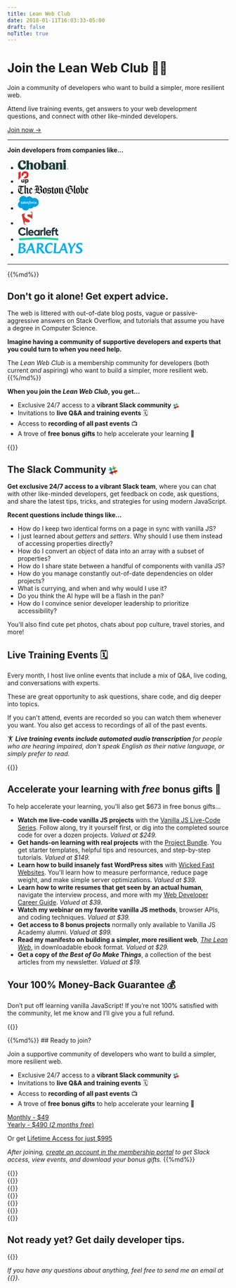 ```yaml
---
title: Lean Web Club
date: 2018-01-11T16:03:33-05:00
draft: false
noTitle: true
---
```


<h1 class="no-padding-top no-margin-bottom h5 text-sans">Join the Lean Web Club 🏴‍☠️</h1>
<p class="text-xlarge margin-bottom-small text-serif">Join a community of developers who want to build a simpler, more resilient web.</p>

<p><span class="text-large">Attend live training events, get answers to your web development questions, and connect with other like-minded developers.</span></p>

<p><a class="btn" href="#ready-to-buy">Join now &rarr;</a></p>

<hr>

<p class="line-overlay text-center"><strong>Join developers from companies&nbsp;like...</strong></p>
<ul class="list-inline list-inline-spaced text-center no-margin-bottom">
	<li class="margin-bottom">
		<svg xmlns="http://www.w3.org/2000/svg" class="company-logo" id="logo-chobani" style="height:1.6em;" viewBox="0 0 301.46 58.75" aria-label="Chobani"><path d="M27.44 8.55c3.47 0 5.25 1.45 5.25 3.63 0 1.61-1.29 3-1.29 5.73 0 4.12 2.9 7.26 7.59 7.26 4.92 0 8.15-3.39 8.15-8.72 0-7.5-5.89-13.56-19.29-13.56C11.62 2.91 0 14.61 0 31.39c0 16.46 9.68 27.36 26.15 27.36 13.48 0 21.71-8.72 21.71-19.29 0-3.55-1.13-4.6-2.58-4.6s-2 1.37-2.42 2.18c-2.19 4.36-5.86 8.88-13.73 8.88-9.36 0-15-7.91-15-19C14.12 16 20.25 8.55 27.44 8.55zM67.7 56.24c0-.73-.56-1.29-1-2.1-.73-1.37-1-2.42-1-5.73V30.83c0-4.36 2.91-7.91 6-7.91 2.74 0 4.28 2.1 4.28 5.65v19.85c0 3.31-.24 4.36-1 5.73-.48.81-1 1.37-1 2.1 0 .89.48 1.29 1.37 1.29h15.03c1 0 1.45-.4 1.45-1.29 0-.73-.56-1.29-1-2.1-.81-1.37-1-2.42-1-5.73V28.65c0-7.42-4.44-12.75-12.43-12.75a13.78 13.78 0 0 0-11.7 7V6.05c0-1.78-.24-2.1-2.18-2.1H52.61c-1.78 0-2.42.65-2.42 1.78A6.14 6.14 0 0 0 51 8.15a15.81 15.81 0 0 1 .89 6.13v34.14c0 3.31-.24 4.36-1 5.73-.48.81-1 1.37-1 2.1 0 .89.48 1.29 1.45 1.29h15c.89 0 1.37-.4 1.37-1.29zm68.91-19.12c0-14.28-9-21.38-21-21.38-12.18 0-21.3 8.15-21.3 21.38 0 13.72 9 21.38 21.14 21.38s21.14-8.07 21.14-21.38zm-14.2 1.94c0 9.12-2.26 14.85-6.37 14.85-4.36 0-7.42-6-7.42-18.88 0-9 2.34-14.69 6.37-14.69 4.36 0 7.42 5.81 7.42 18.72zm60.28-3.15c0-12.27-6-20.17-15.74-20.17-6.21 0-10.17 3.23-11.94 6.54V6.05c0-1.78-.24-2.1-2.18-2.1h-11c-1.78 0-2.42.65-2.42 1.78a6.14 6.14 0 0 0 .81 2.42 15.81 15.81 0 0 1 .89 6.13v29.78c0 7.1-.32 9.28-.32 11.38a2.49 2.49 0 0 0 2.82 2.74 11.39 11.39 0 0 0 3.87-1 6.78 6.78 0 0 1 2.34-.4 11.93 11.93 0 0 1 2.91.48 30.31 30.31 0 0 0 8 1.21c13.88 0 21.95-8.63 21.95-22.59zm-23-12.51c5.33 0 8.39 6.13 8.39 16.3 0 9.52-3.31 14.2-7.34 14.2-3.23 0-5.73-3.23-5.73-7.42V29.05c0-3.63 1.69-5.65 4.68-5.65zM216 58.34c5.33 0 8.15-1.21 8.15-2.91 0-.73-.32-1-.89-1.53-.81-.73-1.45-1.29-1.45-4.28l.08-19.45c0-8.72-5.25-14.53-18.4-14.53-11.3 0-17 4.6-17 10.65a6 6 0 0 0 6.21 6.37c3.79 0 6-2.66 6-5.33 0-2.1-.73-3.07-.73-4.44s1.53-2.74 4.36-2.74c4.28 0 6.29 2.91 6.29 8.07v3.63c-16.3 1.45-23.56 6.37-23.56 15 0 6.7 5 11.7 12.43 11.7a12.32 12.32 0 0 0 11.14-6.13c.16 3.79 1.53 5.89 7.42 5.89zm-13.48-6.46c-3.15 0-4.92-2.66-4.92-5.73 0-4.76 3.55-8.31 11-9.76l-.08 8.88c0 3.47-2.58 6.62-6 6.62zm41.4 4.36c0-.73-.56-1.29-1-2.1-.73-1.37-1-2.42-1-5.73V30.83c0-4.36 2.58-8 5.73-8 2.74 0 4.36 1.94 4.36 5.73v19.86c0 3.31-.24 4.36-1 5.73-.48.81-1 1.37-1 2.1 0 .89.48 1.29 1.37 1.29h15.09c1 0 1.45-.4 1.45-1.29 0-.73-.56-1.29-1-2.1-.81-1.37-1-2.42-1-5.73V29.05c0-7.67-4.36-13.15-12.35-13.15a13.76 13.76 0 0 0-12 7.26v-4.28c0-1.78-.24-2.18-2.18-2.18h-10.94c-1.69 0-2.26.65-2.26 1.61a6 6 0 0 0 1 2.5c.81 1.45.89 2.91.89 6.13v21.48c0 3.31-.24 4.36-1 5.73-.48.81-1 1.37-1 2.1 0 .89.48 1.29 1.45 1.29h15c.89 0 1.37-.4 1.37-1.29zm26.65-49.06c0 4 3 7.18 8.07 7.18s8.07-3.23 8.07-7.18S283.72 0 278.64 0s-8.07 3.15-8.07 7.18zm1 50.35h14.93c1 0 1.45-.4 1.45-1.29 0-.73-.56-1.29-1-2.1-.73-1.37-1-2.42-1-5.73V18.88c0-1.78-.24-2.18-2.18-2.18h-11.3c-1.69 0-2.26.65-2.26 1.61a6 6 0 0 0 1 2.5c.73 1.45.89 2.91.89 6.13v21.48c0 3.31-.24 4.36-1 5.73-.48.81-1 1.37-1 2.1 0 .89.48 1.29 1.45 1.29zM296.19 51.26h.91c.61 0 .91.24.91.73s-.32.73-.91.73h-.91zm2.6.73c0-.9-.6-1.4-1.69-1.4h-1.7v4.87h.79v-2.05h.81l1.11 2.05h.89l-1.22-2.11a1.39 1.39 0 0 0 1-1.36M297 57a3.9 3.9 0 1 1 3.85-3.9A3.75 3.75 0 0 1 297 57m0-8.36a4.46 4.46 0 1 0 4.47 4.46 4.32 4.32 0 0 0-4.47-4.49" fill="#1c3c34"/></svg>
	</li>
	<li class="margin-bottom">
		<svg xmlns="http://www.w3.org/2000/svg" class="company-logo" id="logo-10up" style="height: 2em;" viewBox="0 0 236 270" aria-label="10up"><g fill-rule="nonzero" fill="none"><path fill="#DF2B26" d="M60.933 4.502L0 34.499l12.081 14.422V186.13l48.852-48.868z"/><path d="M117.498 215.8c0 7.527-5.092 10.752-10.75 10.752-7.508 0-9.263-4.576-9.263-9.544v-43.127h-.319l-24.134 24.133v24.633c0 13.574 7.256 25.528 24.053 25.528 7.39 0 14.918-3.086 20.413-8.192v6.582h24.453v-72.684h-24.453V215.8zm84.252-43.395c-8.327 0-15.17 2.95-20.689 8.327v-6.852h-24.578v96.061h24.578v-29.959c5.52 5.106 12.362 8.192 20.689 8.192 20.288 0 32.928-16.252 32.928-37.885 0-21.359-12.64-37.884-32.928-37.884zm-6.58 54.812c-9.398 0-14.109-7.795-14.109-17.061 0-9.267 4.574-16.929 14.109-16.929 9.278 0 13.569 7.785 13.569 16.929 0 9.002-4.291 17.061-13.569 17.061z" fill="#303030"/><path d="M157.093 0c-43.492.005-78.737 35.251-78.737 78.736 0 12.008 2.771 23.353 7.57 33.528l.825.853 48.644-48.642-15.297-15.297h66.562v66.557l-15.296-15.297-48.922 48.923c10.468 5.142 22.203 8.117 34.656 8.117 43.484 0 78.74-35.25 78.74-78.742C235.838 35.251 200.582 0 157.093 0z" fill="#DF2B26"/></g></svg>
	</li>
	<li class="margin-bottom">
		<svg xmlns="http://www.w3.org/2000/svg" class="company-logo" id="logo-boston-globe" style="height:1.6em;" viewBox="0 0 317 44" aria-label="The Boston Globe"><path d="M292.294 26.857c0 3.096-.142 9.155-.142 9.367l-.21.21-5.85-3.66V18.403c.917-1.408 2.185-2.114 3.312-2.114 1.338 0 2.325.986 2.816 2.325 0 .564.074 4.298.074 8.244zm19.3-5.847l-5.425 4.437V15.374l5.425 5.636zm-14.37 12.75c-.353-3.17-.28-11.765-.28-15.78 0-2.606-2.256-4.51-5.076-5.707l-5.775 4.86V6.567c0-1.76 1.056-3.664 2.323-3.664V2.55c-2.745 0-5.773 2.186-6.27 3.595-.63-1.058-2.11-1.693-3.518-1.693l-.073.563c1.41 0 2.748 2.398 2.748 6.626 0 8.522-.07 16.696-.07 20.214 0 1.13-.142 1.905-.777 2.82l8.667 5.28c3.31-3.093 4.577-4.01 8.1-6.193zm19.092-1.338l-.426-.426c-2.182 2.185-3.452 3.1-4.718 3.1-1.27 0-2.467-.775-5.003-2.746v-5.777l9.933-7.96c-2.326-1.973-7.115-6.764-7.115-6.764-2.678 2.397-4.227 3.735-7.96 6.34.14.775.282 1.83.282 2.677V32.07c0 .774-.07 1.337-.355 2.252l7.82 5.492 7.54-7.392zm-92.638-4.438c0 1.9-.565 3.097-1.832 4.085-2.887-2.82-4.296-6.764-4.296-10.71 0-5.915 2.04-8.173 4.86-10.214a13.91 13.91 0 0 1 1.268-.915v17.754zm7.608 8.098c-3.733-.28-6.62-1.548-8.875-3.45 3.45-2.395 5.635-3.59 5.635-7.26V7.13l1.058-.843c.776.28 1.41.56 2.183.843v28.952zm10.99-8.312c0 2.046-.21 3.453-.774 5.147-2.044 2.038-5.076 3.237-8.524 3.237h-.988V18.05c.635-.07 1.2-.14 1.762-.14 5.074 0 8.524 4.577 8.524 9.86zm-2.748-16.694l-7.537 6.692V7.413c2.68 1.057 5.074 2.325 7.538 3.663zm32.545 24.658l-.42.278-5.988-3.804V15.374l6.34 3.098.068 17.262zM246.998 5.016l-.637-.563-2.32 2.466s-5.992-1.973-10.85-4.79c-6.692 5.07-11.764 8.663-18.317 13.315-1.55 2.322-2.395 5.35-2.395 8.663 0 9.014 8.312 16.058 18.808 16.058 6.833-2.885 11.696-6.902 15.288-11.762.21-.984.28-2.395.28-3.17 0-6.552-4.437-10.213-9.157-11.34l9.3-8.878zm30.29 10.92l-8.454-4.365c-2.607 2.394-5.142 4.154-8.523 5.844.21.637.424 3.243.424 4.864v11.625c-.774.842-1.554 1.27-2.327 1.27-.773 0-1.62-.355-2.676-1.13V5.864c0-1.62.987-3.523 2.256-3.523v-.208c-2.607 0-4.933 1.195-5.634 3.166-.637-1.055-1.62-1.972-3.1-1.972l-.072.283c.845 0 1.693 2.393 1.693 4.646V30.87c0 2.185-.283 3.312-1.127 4.51l5.633 4.087 5.282-4.58 8.172 4.927c3.1-2.885 4.934-4.577 8.383-6.618-.21-1.058-.28-3.1-.28-3.947v-10c-.003-1.694.07-2.61.35-3.314zm-133.776 20.36c-2.045-1.835-4.86-3.38-9.37-3.38l6.905-7.327 2.394 2.11.072 8.596zm2.323-16.977l-5.915 6.406-2.608-1.9V15.3c2.68 1.83 4.226 2.818 8.523 4.017zm29.093 17.114l-.28.215-5.635-3.454v-17.61l5.915 3.52v17.328zm5.495-2.606c-.28-.91-.35-1.832-.35-2.674V16.36l-7.68-4.298c-2.464 2.465-5.285 4.227-8.875 6.2.21.703.353 1.83.353 2.606v12.467c-1.126 1.2-2.256 1.903-3.24 1.903-.987 0-1.97-.42-3.03-1.547 0-.986.07-11.695.07-18.244h5.495v-1.34l-5.495-.21s.07-5.144.14-6.202h-.63l-7.682 8.103c-3.31-.493-5.774-1.69-9.37-4.155-2.815 2.885-4.718 4.223-8.098 5.845.14 1.692.21 2.607.21 4.298 0 1.972 0 2.605-.14 4.3l4.507 3.165-4.227 4.44c-1.83 1.904-2.535 3.452-2.535 5 0 1.41.565 2.535 1.408 3.594l.494-.28c-.565-.847-.918-1.835-.918-2.746 0-1.48.775-2.75 2.958-2.75 2.185 0 4.58 1.408 6.975 3.308 2.677-2.464 4.65-4.08 7.608-5.56V27.07c0-.847.07-1.2.284-1.763l-4.51-3.028 5.778-6.272h2.676c0 6.41-.07 14.653-.07 15.57 0 1.126-.212 2.536-.986 3.662l6.41 4.718 5.496-5 7.96 5.212c3.102-2.887 5.565-4.79 9.015-6.342zm25.574.99l-.492-.564-2.398 2.04c-1.197 0-2.042-.844-2.042-2.182 0-1.196.073-15.148.142-17.542-.916-1.834-2.116-3.24-4.79-4.157l-6.413 4.72c0-1.972-1.126-3.734-3.31-4.86l-3.734 3.17 1.975 2.11s-.072 12.4-.072 14.442c0 2.048-1.478 3.526-1.478 3.526l5.845 4.293 3.1-3.8-2.326-2.112V18.4c1.13-1.477 2.327-2.113 3.386-2.113 1.195 0 2.18.845 2.463 2.045.072.915.072 2.395.072 3.945 0 2.395 0 10.845-.072 14.155.422 1.48 2.607 3.523 4.016 3.523l6.127-5.138zM102.863 24.32l-.14 10.14c-1.056.568-1.76.92-2.747 1.622-.774-.49-1.55-.985-2.465-1.548V21.432l5.353 2.888zm.776-8.805c0 1.547-1.41 2.324-6.13 5.282V16.29c0-2.256.14-3.522.21-4.44h-.984c.14.986.212 2.184.212 4.44v17.965c-2.96-1.763-6.553-3.595-10.358-3.876 3.594-2.044 7.186-4.79 7.186-8.81v-8.803c0-2.82 1.127-4.51 4.087-7.045 2.323 3.45 3.242 4.93 5.07 8.03.425.704.706 1.41.706 1.763zm19.935 20.78l-.28.213-5.567-3.384v-17.82l5.847 3.31v17.682zM94.412 4.526l-.14-.424c-2.96 0-4.58-.353-6.13-.633-1.48-.21-2.75-.493-4.51-.493-4.65 0-7.68 2.396-7.68 6.27 0 1.62.353 2.535 1.41 3.734l.422-.423c-.564-.706-.844-1.41-.844-2.185 0-1.69 1.41-3.17 4.508-3.17 2.326 0 4.438.424 6.27.847-3.945 2.886-6.342 5-6.342 11.13-.563-.212-1.34-.352-2.394-.352-2.96 0-4.508 1.97-4.508 3.872 0 .848.21 1.765.775 2.397l.492-.28c-.212-.425-.353-.847-.353-1.27 0-1.267.985-2.254 2.817-2.254 1.62 0 2.818.704 3.38 1.693 0 4.296-.844 6.48-3.097 6.48v.49c3.38 0 7.466-2.463 7.466-6.408v-7.89c.002-6.483 3.805-9.51 8.456-11.13zm14.722 17.822l-6.27-4.156c2.395-1.478 3.17-1.902 4.015-2.535 1.48-1.057 1.902-1.69 1.902-2.325 0-.494-.212-1.41-1.338-3.1-1.41-2.113-2.747-4.156-5.565-8.1-3.947 2.678-6.13 4.294-10.286 7.538-1.69 1.336-2.96 3.45-2.96 6.127 0 .917.072 5.637.072 8.737 0 2.394-.424 3.664-2.96 5.774-6.127 0-9.79 3.95-9.79 7.892 0 1.692.563 3.453 1.83 4.858l.424-.42c-.776-.85-1.408-2.185-1.408-3.734 0-2.115 1.55-4.44 6.41-4.44 5.353 0 10.354 3.665 13.242 5.427 4.157-3.524 6.764-5.004 12.117-6.767v-8.946c0-.632.212-1.266.564-1.83zm20.147-6.13l-8.1-4.438c-2.466 2.467-5.634 4.438-9.227 6.41.49 1.48.35 3.38.35 5.777 0 5.848.07 9.018-.985 10.567l8.947 5.496c2.465-2.538 5.142-4.508 8.735-6.48-.28-.918-.353-1.833-.353-2.68v-10c0-2.958.283-4.014.634-4.65zM11.075 27.21c0 2.112-.353 3.38-1.48 4.365C6.99 28.9 5.58 25.095 5.58 20.797c0-2.395.423-4.225 1.267-5.494 1.41-1.27 3.1-2.467 4.227-3.1v15.004zm8.03 8.872c-3.52-.422-6.55-1.76-8.806-3.8 4.368-3.17 5.353-5.004 5.353-8.526V9.454l.142-.14c1.41.14 2.186.21 3.313.282v26.486zM61.373 21.08l-5.705 4.577v-9.862l.21-.21 5.495 5.494zm4.437 11.34l-.423-.426c-2.254 2.4-3.24 3.032-4.93 3.032-1.27 0-2.748-.774-4.79-2.678v-5.777l10.143-7.747-6.903-6.835c-3.03 2.395-3.523 2.82-5.707 4.51-1.197.914-1.9 1.34-2.677 1.69.14.845.28 2.044.28 2.89v12.89c-1.194 1.127-2.323 1.622-3.167 1.622-1.128 0-1.973-.706-1.973-1.903V16.43c-.704-2.184-2.042-3.594-4.648-4.51l-6.413 5.213V5.016c0-1.76.988-3.38 1.903-3.803V1c-2.606 0-4.438 1.693-5.212 3.666L30.166 2.34l-.424.07v30.997c-2.536 1.338-5.283 2.817-8.313 2.817-.563 0-1.057 0-1.62-.07V9.668c1.337.14 2.184.21 2.958.21 1.196 0 1.973-.21 2.536-.493l3.453-7.045-.565-.14c-1.34 2.677-2.04 3.098-4.93 3.098-1.338 0-4.297-.35-7.257-.703-2.818-.352-5.707-.704-7.184-.704-4.367 0-6.904 3.03-6.904 6.13 0 1.267.422 2.536 1.27 3.664l.49-.353c-.562-.704-.914-1.62-.914-2.396 0-1.266.986-2.393 3.663-2.393 1.058 0 4.79.355 8.313.633-4.016 1.974-7.325 4.087-11.2 7.045C1.846 18.473 1 21.36 1 24.32c0 7.61 5.778 15.85 18.53 15.85 3.733-2.11 9.228-5.28 9.228-5.28l5.07 4.58 3.523-3.455-2.747-2.89v-14.72c1.197-1.62 2.537-2.325 3.595-2.325 1.196 0 2.324.846 2.606 2.395v17.68c.422 1.482 2.182 2.888 3.945 3.38l6.268-4.716 7.257 4.997 7.535-7.392z"/></svg>
	</li>
	<li class="margin-bottom">
		<svg xmlns="http://www.w3.org/2000/svg" class="company-logo" id="logo-salesforce" width="3.4140625em" height="2.375em" viewBox="0 0 92 64" aria-label="Salesforce"><g fill="none" fill-rule="evenodd"><path fill="#00A1E0" d="M38.05 6.98c2.948-3.071 7.055-4.978 11.595-4.978 6.035 0 11.302 3.366 14.106 8.363a19.494 19.494 0 017.974-1.695c10.886 0 19.71 8.902 19.71 19.885 0 10.983-8.824 19.885-19.71 19.885-1.331 0-2.629-.133-3.884-.386-2.469 4.403-7.177 7.379-12.578 7.379-2.261 0-4.4-.52-6.303-1.451C46.456 59.872 40.623 64 33.826 64c-7.078 0-13.112-4.48-15.427-10.761a15.176 15.176 0 01-3.137.327C6.833 53.567 0 46.663 0 38.146a15.442 15.442 0 017.631-13.357 17.662 17.662 0 01-1.46-7.053C6.171 7.94 14.122 0 23.93 0a17.73 17.73 0 0114.12 6.98"/><path fill="#ffffff" d="M13.244 33.19l.37-1.027c.059-.176.192-.118.246-.085.103.061.177.116.31.194 1.09.689 2.1.696 2.415.696.816 0 1.322-.432 1.322-1.015v-.03c0-.634-.78-.874-1.681-1.15l-.2-.064c-1.237-.352-2.56-.861-2.56-2.427v-.032c0-1.486 1.199-2.523 2.915-2.523l.188-.002c1.008 0 1.982.293 2.688.721.064.04.126.114.09.212l-.38 1.027c-.067.175-.25.059-.25.059a5.41 5.41 0 00-2.382-.611c-.728 0-1.196.386-1.196.91v.033c0 .611.802.872 1.732 1.175l.16.05c1.233.39 2.549.93 2.549 2.415v.031c0 1.605-1.166 2.602-3.041 2.602-.921 0-1.802-.142-2.734-.637-.176-.102-.35-.19-.522-.315-.018-.026-.097-.057-.04-.207zm27.457 0l.371-1.027c.054-.168.211-.106.245-.085.102.063.178.116.31.194 1.092.689 2.1.696 2.418.696.813 0 1.32-.432 1.32-1.015v-.03c0-.634-.779-.874-1.68-1.15l-.2-.064c-1.239-.352-2.562-.861-2.562-2.427v-.032c0-1.486 1.2-2.523 2.916-2.523l.187-.002c1.008 0 1.983.293 2.69.721.062.04.125.114.09.212-.035.091-.347.931-.38 1.027-.069.175-.25.059-.25.059a5.41 5.41 0 00-2.383-.611c-.728 0-1.196.386-1.196.91v.033c0 .611.801.872 1.732 1.175l.16.05c1.233.39 2.548.93 2.548 2.415v.031c0 1.605-1.165 2.602-3.04 2.602-.922 0-1.803-.142-2.734-.637-.176-.102-.35-.19-.523-.315-.018-.026-.097-.057-.039-.207zm20.31-4.829a5.89 5.89 0 01.23 1.682c0 .6-.076 1.165-.23 1.681a3.77 3.77 0 01-.71 1.361 3.384 3.384 0 01-1.204.906c-.48.22-1.044.33-1.678.33-.634 0-1.2-.11-1.678-.33a3.384 3.384 0 01-1.204-.906 3.793 3.793 0 01-.711-1.36 5.909 5.909 0 01-.23-1.682c0-.6.077-1.166.23-1.682.154-.52.393-.978.71-1.36a3.442 3.442 0 011.205-.914c.479-.224 1.042-.337 1.678-.337.636 0 1.199.113 1.678.337.478.223.884.53 1.204.914.318.382.558.84.71 1.36zm-1.564 1.682c0-.907-.168-1.62-.502-2.12-.33-.496-.83-.736-1.526-.736-.696 0-1.192.24-1.518.736-.327.5-.494 1.213-.494 2.12 0 .906.167 1.624.496 2.128.324.502.82.745 1.516.745.696 0 1.196-.244 1.526-.745.332-.504.502-1.222.502-2.128zm14.422 2.63l.384 1.062c.05.13-.063.187-.063.187-.593.23-1.416.394-2.217.394-1.358 0-2.398-.391-3.092-1.163-.69-.77-1.042-1.817-1.042-3.116 0-.601.087-1.17.257-1.685.17-.52.425-.978.761-1.36a3.613 3.613 0 011.261-.914c.5-.223 1.088-.335 1.744-.335.443 0 .837.027 1.175.077.361.056.842.186 1.045.265.037.014.14.064.098.185-.148.417-.249.689-.386 1.069-.06.162-.182.108-.182.108-.515-.162-1.009-.236-1.654-.236-.775 0-1.357.258-1.737.763-.384.509-.599 1.176-.602 2.063-.003.973.241 1.694.673 2.14.431.445 1.033.67 1.791.67.307 0 .597-.02.858-.061.258-.041.5-.121.728-.21 0 0 .147-.055.2.097zm8.01-4.607c.341 1.194.163 2.225.157 2.282-.013.136-.153.138-.153.138l-5.299-.004c.033.805.226 1.375.616 1.762.383.379.991.622 1.814.623 1.258.003 1.795-.25 2.176-.391 0 0 .145-.052.2.092l.345.971c.07.163.014.22-.045.253-.332.183-1.137.525-2.669.529-.743.003-1.39-.103-1.923-.31a3.502 3.502 0 01-1.333-.883 3.497 3.497 0 01-.769-1.347 5.713 5.713 0 01-.239-1.692c0-.6.077-1.17.232-1.691.155-.525.396-.988.717-1.377a3.479 3.479 0 011.221-.93c.486-.229 1.088-.341 1.75-.341.567 0 1.085.122 1.516.308.332.142.666.399 1.008.767.216.232.545.74.678 1.241zm-5.27 1.107h3.78c-.039-.486-.134-.922-.352-1.25-.332-.496-.79-.769-1.485-.769-.696 0-1.19.273-1.517.769-.214.328-.352.746-.427 1.25zm-37.175-1.107c.34 1.194.165 2.225.159 2.282-.014.136-.154.138-.154.138l-5.3-.004c.034.805.226 1.375.617 1.762.383.379.99.622 1.813.623 1.258.003 1.797-.25 2.177-.391 0 0 .145-.052.199.092l.346.971c.07.163.014.22-.044.253-.334.183-1.14.525-2.67.529-.744.003-1.391-.103-1.923-.31a3.514 3.514 0 01-1.334-.883 3.506 3.506 0 01-.767-1.347 5.68 5.68 0 01-.241-1.692c0-.6.078-1.17.232-1.691a3.88 3.88 0 01.718-1.377 3.488 3.488 0 011.22-.93c.488-.229 1.09-.341 1.75-.341a3.85 3.85 0 011.518.308c.332.142.666.399 1.007.767.216.232.545.74.677 1.241zm-5.271 1.107h3.782c-.04-.486-.135-.922-.352-1.25-.33-.496-.79-.769-1.485-.769-.696 0-1.191.273-1.516.769-.216.328-.353.746-.43 1.25zm-9.346-.253s.418.037.874.103v-.224c0-.707-.147-1.04-.436-1.263-.296-.226-.738-.343-1.31-.343 0 0-1.29-.016-2.31.538-.047.028-.086.044-.086.044s-.128.045-.174-.086L21 26.681c-.058-.145.047-.211.047-.211.477-.372 1.633-.597 1.633-.597a8.711 8.711 0 011.421-.131c1.058 0 1.877.246 2.434.733.558.489.842 1.277.842 2.339l.003 4.848s.011.14-.122.172c0 0-.195.054-.37.095-.177.041-.815.171-1.336.259a9.744 9.744 0 01-1.61.134c-.515 0-.987-.048-1.403-.143a2.92 2.92 0 01-1.079-.468 2.192 2.192 0 01-.69-.829c-.163-.333-.245-.74-.245-1.21 0-.461.097-.872.284-1.222.188-.348.446-.643.77-.874a3.425 3.425 0 011.105-.513c.413-.11.852-.167 1.306-.167.333 0 .611.007.827.024zm-2.109 3.724c-.003-.001.475.375 1.554.309a10.82 10.82 0 001.43-.19v-2.41s-.678-.111-1.439-.122c-1.079-.013-1.539.384-1.536.383-.318.226-.473.561-.473 1.025 0 .297.053.529.16.691.067.107.096.147.304.314zm44.855-6.455c-.05.145-.307.871-.4 1.112-.034.092-.09.155-.193.144 0 0-.304-.07-.582-.07-.191 0-.464.024-.71.1a1.586 1.586 0 00-.654.393c-.194.187-.351.45-.465.78-.116.332-.176.86-.176 1.39v3.948a.16.16 0 01-.16.161h-1.391a.162.162 0 01-.164-.16v-7.905c0-.089.065-.16.154-.16h1.357c.09 0 .154.071.154.16v.646c.203-.272.567-.512.896-.66.33-.15.699-.26 1.366-.22.347.021.798.116.889.151a.144.144 0 01.079.19zm-13.07-3.663c.037.015.138.064.098.184l-.407 1.113c-.034.084-.056.134-.229.082a2.388 2.388 0 00-.707-.11c-.21 0-.4.027-.568.083a1.084 1.084 0 00-.444.274 1.545 1.545 0 00-.372.566c-.195.56-.27 1.157-.28 1.195h1.694c.143 0 .188.066.174.171l-.198 1.102c-.032.16-.177.154-.177.154h-1.746l-1.193 6.756a10.426 10.426 0 01-.466 1.78c-.187.489-.38.846-.69 1.187a2.43 2.43 0 01-.979.682c-.367.135-.813.204-1.3.204a3.19 3.19 0 01-.777-.075 4.198 4.198 0 01-.485-.142c-.065-.023-.118-.106-.08-.212.036-.105.35-.964.392-1.077.054-.136.192-.084.192-.084.094.04.16.066.285.091.127.025.297.047.426.047.231 0 .441-.028.624-.09.22-.071.35-.2.484-.372.14-.181.254-.426.371-.755.117-.333.224-.773.316-1.306l1.188-6.633h-1.17c-.14 0-.188-.066-.172-.172l.196-1.102c.031-.16.18-.154.18-.154h1.201l.065-.358c.18-1.064.537-1.873 1.065-2.404.531-.535 1.286-.805 2.244-.805.274 0 .516.018.721.055.201.038.354.073.524.125zm-23.676 11.46c0 .09-.062.161-.152.161H29.26c-.09 0-.151-.072-.151-.16V22.674c0-.087.062-.159.15-.159h1.406c.09 0 .152.072.152.16v11.311z"/></g></svg>
	</li>
	<li class="margin-bottom">
		<svg xmlns="http://www.w3.org/2000/svg" class="company-logo" id="logo-smashing" height="2.2325em" width="2.375em" viewBox="0 0 47 50" aria-label="Smashing Magazine"><g id="S"><g id="Kasten"><path fill="#d13c33" d="M38.51 30.34a27.55 27.55 0 00-7-3.78 28.32 28.32 0 01-5.36-2.87q-6-4.18-6-10.37a10.63 10.63 0 012.25-6.89 10.19 10.19 0 01.86-.94l-8.55 2A4.62 4.62 0 0011.18 13l7.08 30.59A4.62 4.62 0 0023.79 47l3.51-.81-.3-.03a33.76 33.76 0 01-6.78-2.92l3.66-8.18a16.3 16.3 0 0010.4 3.66c4 0 6-1.43 6-4.27a5.26 5.26 0 00-1.77-4.11zM57.85 34.45L50.77 3.86A4.62 4.62 0 0045.23.4l-5.15 1.19q.89.14 1.76.33a28.13 28.13 0 016.66 2.39l-3 8c-2.24-1.92-5.37-2.88-9.37-2.88q-5.38 0-5.39 4.28a3.86 3.86 0 001.77 3 36.82 36.82 0 007.56 3.66 23.64 23.64 0 016.39 3.55 12.68 12.68 0 012 2A12.35 12.35 0 0151 33.75a11.85 11.85 0 01-2.45 7.58L54.38 40a4.61 4.61 0 003.47-5.55z"/></g></g></svg>
	</li>
	<li class="margin-bottom">
		<svg xmlns="http://www.w3.org/2000/svg" class="company-logo" id="logo-clearleft" width="6.65em" height="2.375em" viewBox="0 0 154 54" aria-label="Clearleft"><path class="Logo-text" fill="#25333A" d="M152.5 27.5v5.4h-2.4c-5.5 0-8.6-3.3-8.6-9.3v-6.8h-7.4v16.1h-5.6V16.8h-3.1l-.1-4.6h3.1v-.6c0-6 3-9.3 8.6-9.3h2.4v5.4H137c-2 0-2.9 1.3-2.9 4v.6h7.4v-4l5.6-3.6v7.4h4v4.6h-4v6.8c0 2.7 1 4 2.9 4h2.5zM77 11.9h5.6v21H77v-2c-1.7 1.7-4 2.7-6.4 2.6-5.7 0-10.1-4.8-10.1-11s4.4-11 10.1-11c2.4-.1 4.7.8 6.4 2.5v-2.1zm0 10.5c0-3.5-2.4-6.1-5.6-6.1s-5.6 2.6-5.6 6.1 2.3 6.1 5.6 6.1S77 26 77 22.4zm12.9-8.7v-1.8h-5.4v21h5.6v-9.5c0-4.5.8-6.8 5-6.8h1.5v-5.4h-.2c-3 0-5.2.9-6.5 2.5zM98 32.8h5.6V2.4H98v30.4zM17 8.1c3.2 0 6.1 1.8 7.6 4.5l.1.2.2-.1 4.8-3.1.3-.1-.1-.2C27 5 22.2 2.4 17.1 2.4 8.6 2.3 1.6 9.1 1.5 17.5v.3c-.1 8.5 6.8 15.4 15.3 15.5h.3c5.1.1 9.9-2.5 12.8-6.7l.1-.2-5.2-3.4-.1.2c-1.6 2.7-4.5 4.4-7.6 4.5-5.2 0-9.2-4.3-9.2-9.8 0-4.8 3.4-9.8 9.1-9.8zm14.6 24.7h5.6V2.4h-5.6v30.4zm94-10.5c0 .6 0 1.1-.1 1.7v.5h-14.8c.5 2.5 2.8 4.3 5.4 4.1 2 0 3.9-.7 5.5-2l.4-.3 2.8 4-.3.3c-2.4 2-5.5 3.1-8.6 3-6.4 0-10.8-4.6-10.8-11.1s4.3-11.1 10.6-11.1c5.7-.2 9.8 4.4 9.9 10.9zm-5.7-2.2c-.6-2.5-2.2-3.9-4.5-3.9-2.4-.1-4.4 1.6-4.7 3.9h9.2zm-60.7 2.2c0 .6 0 1.1-.1 1.7v.5H44.3c.5 2.5 2.8 4.3 5.4 4.1 2 0 3.9-.7 5.5-2l.4-.3 2.8 4-.3.3c-2.4 2-5.5 3.1-8.6 3-6.4 0-10.8-4.6-10.8-11.1S43 11.2 49.2 11.2c5.9 0 10 4.6 10 11.1zm-5.6-2.2c-.6-2.5-2.2-3.9-4.5-3.9-2.4-.1-4.4 1.6-4.7 3.9h9.2z"/><clipPath id="a"><path d="M151.8 44c-.2-1-1.1-1.6-2-1.4h-.1c-1.1.4-2.2.4-3.3.2-1.4-.2-2.9-.3-4.3-.5-2.4-.3-4.8-.5-7.2-.7-2.6-.2-5.3-.3-7.9-.5-2.5-.2-4.9-.4-7.4-.5-5.2-.3-10.5-.5-15.7-.6-4.4-.2-19.6-.3-23.9-.3-3.1 0-6.1.1-9.2.2-4.1 0-18.9.3-23 .6-4.3.2-8.7.4-13 .7-4 .3-8 .5-11.9.7-.9 0-1.8.1-2.7.3-2.4 0-4.4.2-6.5.3-1.7.1-3.4.1-5 .4-.7 0-1-.4-2.1-.3s-2.1.5-2.1 1.1c-.5.1 0 .4-.6.5v.5c.4.2.6.4 0 .7v.2c.3-.1.4 0 .6.1v.4c-.4.2-.2.4-.1.5s.5.4.4.7c-.1.5.1 1 .5 1.3v.2c.1.7 1.1 1.3 1.2 2 .1.5 1 1 2.3.9 1.1-.1 1.5-.5 2.5-.7.2 0 .8-.1 1-.1 4.2-.3 8.5-.6 12.7-1 1.2-.1 2.6-.1 3.7-.3 1.5-.3 3.1-.3 4.6-.5 2.9-.3 5.8-.5 8.6-.5 2.4 0 4.8-.3 7.2-.4 1.3-.1 2.7.1 4-.1.5-.1 1-.1 1.6-.1 1.4.1 13.7-.1 15.1-.1 2.8 0 5.6-.1 8.4-.2 3.3-.1 17.4-.2 20.7 0 1.1 0 2.3.2 3.4.2 3.1-.2 6.2.1 9.3.2 2.7.1 5.4.3 8.1.4s5.2.2 7.8.5c1 .1 2.1.2 3.1.3.8.1 1.4-.2 2.2-.1 2 .3 4.1.5 6.2.6 1.1 0 2.2.1 3.2.3 1.6.3 3.1.5 4.7.7l1 .4c.9.4 1.8.5 2.8.3.5-.3.8-1 .6-1.6v-.2c.1-.2.2-.3.1-.5.3-.1.3-.2.2-.4.2-.6.7-1.1.4-1.7-.1-.2-.4-.6.4-.8v-.5c-.4 0-.4-.2-.5-.3-.2-.5-.1-1-.1-1.5zm-73.5 1.3h-.2.2"/></clipPath><path clip-path="url(#a)" fill="none" stroke="#23D8A0" stroke-width="13" d="M-1.1 49.4s50.4-6.3 81.9-6 77.1 4.6 77.1 4.6"/></svg>
	</li>
	<li class="margin-bottom">
		<svg xmlns="http://www.w3.org/2000/svg" class="company-logo" id="logo-barclays" style="margin-bottom:0.45em" width="10.5em" height="1.75em" viewBox="0 0 2701 450" aria-label="Barclays"><path d="M2689.147 109.064c-17.495-31.706-55.209-55.754-96.172-55.754-36.028 0-67.716 14.755-67.716 53.014 0 32.215 39.891 54.067 81.417 80.855 45.32 28.404 92.326 63.342 92.326 124.014 0 79.222-77.026 127.826-166.085 127.826-36.607 0-74.83-7.096-117.99-23.485l7.08-105.447c20.78 42.087 59.583 75.392 116.9 75.392 44.266 0 77.026-21.29 77.026-58.459 0-31.689-26.788-51.345-59.53-71-68.858-41.509-112.527-74.866-112.527-134.941 0-90.165 75.375-120.203 153.49-120.203 45.32 0 73.759 8.203 102.69 8.203l-10.909 99.985m-381.845 94.486c-9.872 16.407-22.378 38.768-30.072 55.192-6.535 31.126-9.82 72.67-9.82 118.534 0 19.129 3.285 44.792 12.015 53.54h-114.16c20.184-19.111 28.404-136.539 27.333-173.708-15.3-52.978-36.098-103.796-67.769-165.54-20.165-38.767-43.686-75.41-58.441-82.489 25.663-2.16 58.441-3.811 74.303-3.811 28.386 0 36.062 3.811 53.558 42.07 27.262 61.743 47.48 108.135 59.513 142.581 28.966-45.355 49.166-76.481 75.392-119.096 6.552-10.381 12.015-23.485 12.015-36.062 0-9.855-1.651-20.763-6.007-25.682h113.088c-21.852 4.919-120.202 159.533-140.948 194.471m-397.162-95.558-67.716 146.92h110.33l-42.614-146.92m132.762 326.636c-36.08 0-38.785-1.072-67.751-100.494l-10.364-36.607c-17.46 8.186-48.64 12.015-98.333 12.015h-50.256l-8.748 18.567c-12.559 27.895-29.492 60.62-29.492 83.613 0 5.463.544 11.453 2.74 19.112h-298.285c16.951-19.112 22.414-80.838 30.6-192.855l1.633-26.753c4.374-63.921 7.694-113.088 7.115-147.482-.545-28.404-3.285-46.444-10.926-54.63h115.284c-16.407 12.578-22.432 80.294-30.055 192.31l-2.196 26.753c-2.74 41.526-8.185 84.123-8.185 125.648 0 19.094 7.64 23.468 27.332 23.468 69.894 0 87.407-1.633 119.06-22.94 19.657-36.063 42.088-81.418 63.905-128.389l29.546-62.815c27.841-59.004 55.139-119.114 55.139-130.567 0-8.22-2.178-15.844-5.428-23.503H1967s37.135 137.681 45.338 167.156l18.005 66.662c31.126 112 50.817 166.612 77.043 187.92-21.887 2.74-53.013 3.811-64.484 3.811m-743.471 4.391c-108.715 0-171.548-89.585-171.548-190.096 0-139.842 75.92-248.047 220.697-248.047 45.337 0 66.662 8.203 103.234 8.203l-10.909 107.626c-20.762-37.696-54.647-63.377-99.967-63.377-90.13 0-126.737 97.261-126.737 180.84 0 90.674 50.818 140.367 118.534 140.367 36.607 0 68.823-9.836 122.926-47.515-21.852 69.947-72.67 112-156.23 112M922.504 60.441c-10.381 0-22.976 0-32.778 1.089-3.285 18.022-6.025 49.166-9.854 99.405l-2.196 29.528c5.498 1.106 12.577 1.668 19.147 1.668 52.416 0 88.496-31.723 88.496-79.766 0-32.813-22.94-51.924-62.815-51.924m152.383 388.414c-31.126 0-38.785-4.936-49.149-19.146L907.731 265.82c-9.292-12.559-16.389-22.94-31.126-22.94h-2.74l-2.161 31.689c-2.758 43.159-4.392 77.605-4.392 103.269.545 28.404 3.83 45.864 11.488 52.978H764.623c16.371-14.755 22.361-63.922 31.67-192.854l1.652-26.753c4.374-63.36 7.659-112.544 7.097-146.938-.562-30.055-3.812-48.64-12.033-55.192h155.686c50.8 0 120.73 8.766 120.73 91.237 0 67.716-45.356 104.885-101.601 122.346 5.463 4.936 15.282 17.495 21.307 25.154l85.756 113.633c53.54 70.474 57.897 73.741 77.044 83.578-24.048 2.723-56.264 3.83-77.044 3.83M542.855 107.991l-68.331 146.92h110.893l-42.562-146.92m132.71 326.636c-36.028 0-38.768-1.072-67.717-100.494l-10.381-36.607c-17.513 8.186-48.64 12.015-98.351 12.015H448.86l-8.73 18.567c-8.748 19.691-30.055 60.128-29.51 83.613 0 5.463.544 10.926 2.74 19.112H312.304c28.948-28.949 65.555-96.138 116.356-204.852l29.51-62.816C484.923 106.36 513.344 41.892 513.344 32.6c0-8.22-2.16-15.844-5.463-23.503h91.8S623.674 100.334 645 176.253l18.022 66.662c31.144 112 50.8 166.611 77.026 187.919-23.485 2.722-52.996 3.794-64.484 3.794m-520.07-374.73c-8.203 0-19.111 0-29.493 1.106-4.374 29.493-7.114 57.897-9.275 89.023 0 0-1.65 26.753-1.65 25.664H126c53.54 0 102.725-18.567 102.725-67.699 0-28.439-23.503-48.095-73.232-48.095m-13.63 167.156h-30.038l-4.374 62.27c-2.178 27.333-3.285 50.257-3.83 77.571 0 3.847 12.015 12.033 40.402 12.033 59.003 0 97.806-29.493 97.806-78.133 0-54.085-44.266-73.74-99.967-73.74m6.552 203.762H.915c18.585-16.406 23.503-80.31 31.689-192.854l1.634-26.209c4.391-63.922 7.658-113.088 7.114-147.482-.545-29.51-3.83-48.64-12.033-55.192h164.978c39.33 0 118.007 2.196 118.007 84.123 0 54.63-50.818 88.496-97.244 100.546 65.555 6.552 114.722 38.224 114.722 105.957-.018 73.197-68.84 131.111-181.367 131.111" fill="#00AEEF" fill-rule="nonzero"/></svg>
</ul>

<hr class="no-margin-top">


{{%md%}}
## Don't go it alone! Get expert advice.

The web is littered with out-of-date blog posts, vague or passive-aggressive answers on Stack Overflow, and tutorials that assume you have a degree in Computer Science.

**Imagine having a community of supportive developers and experts that you could turn to when you need help.** 

The _Lean Web Club_ is a membership community for developers (both current _and_ aspiring) who want to build a simpler, more resilient web.
{{%/md%}}

<p class="margin-bottom-small"><strong>When you join the <em>Lean Web Club</em>, you get...</strong></p>

- Exclusive 24/7 access to a **vibrant Slack community** <svg style="height:1em;width:1em;margin-bottom:-0.25em;" viewBox="0 0 34 34" xmlns="http://www.w3.org/2000/svg" aria-hidden="true"><g fill-rule="nonzero" fill="none"><path d="M21.845 2.252C21.335.68 19.635-.17 18.063.34 16.49.85 15.64 2.55 16.15 4.122l7.735 23.843a3.019 3.019 0 0 0 3.655 1.87c1.573-.468 2.55-2.168 2.04-3.698 0-.085-7.735-23.884-7.735-23.884v-.001z" fill="#E9A823"></path><path d="M9.818 6.162C9.308 4.59 7.608 3.74 6.035 4.25c-1.572.51-2.423 2.21-1.913 3.783l7.736 23.842a3.019 3.019 0 0 0 3.654 1.87c1.573-.467 2.55-2.167 2.04-3.697 0-.085-7.734-23.885-7.734-23.885v-.001z" fill="#3FB991"></path><path d="M31.578 22.015c1.572-.51 2.422-2.21 1.912-3.782-.51-1.573-2.21-2.423-3.783-1.913L5.866 24.055a3.019 3.019 0 0 0-1.87 3.655c.468 1.572 2.167 2.55 3.697 2.04.085 0 23.886-7.735 23.886-7.735h-.001z" fill="#E11765"></path><path d="M10.838 28.73c1.572-.51 3.57-1.148 5.694-1.87-.51-1.572-1.147-3.57-1.87-5.695l-5.695 1.87 1.87 5.695h.001z" fill="#472A49"></path><path d="M22.865 24.82c2.168-.68 4.165-1.36 5.695-1.87-.51-1.572-1.147-3.57-1.87-5.695l-5.695 1.87 1.87 5.695z" fill="#CD2027"></path><path d="M27.668 9.988c1.572-.51 2.422-2.21 1.912-3.783-.51-1.572-2.21-2.422-3.782-1.912l-23.8 7.734a3.019 3.019 0 0 0-1.87 3.655c.467 1.573 2.167 2.55 3.697 2.04.042 0 23.843-7.735 23.843-7.735v.001z" fill="#71CBDC"></path><path d="M6.928 16.745c1.572-.51 3.57-1.148 5.695-1.87-.68-2.168-1.36-4.165-1.87-5.695L5.1 11.05l1.828 5.695z" fill="#1D947E"></path><path d="M18.955 12.835c2.168-.68 4.165-1.36 5.695-1.87-.68-2.168-1.36-4.165-1.87-5.695l-5.695 1.87 1.87 5.695z" fill="#66873A"></path></g></svg>
- Invitations to **live Q&A and training events** 🗓
- Access to **recording of all past events** 📺
- A trove of **free bonus gifts** to help accelerate your learning 🎉


<div class="padding-top-large padding-bottom-large">{{<testimonial for="kb" photo="true">}}</div>



## The Slack Community <svg style="height:1em;width:1em;margin-bottom:-0.25em;" viewBox="0 0 34 34" xmlns="http://www.w3.org/2000/svg" aria-hidden="true"><g fill-rule="nonzero" fill="none"><path d="M21.845 2.252C21.335.68 19.635-.17 18.063.34 16.49.85 15.64 2.55 16.15 4.122l7.735 23.843a3.019 3.019 0 0 0 3.655 1.87c1.573-.468 2.55-2.168 2.04-3.698 0-.085-7.735-23.884-7.735-23.884v-.001z" fill="#E9A823"></path><path d="M9.818 6.162C9.308 4.59 7.608 3.74 6.035 4.25c-1.572.51-2.423 2.21-1.913 3.783l7.736 23.842a3.019 3.019 0 0 0 3.654 1.87c1.573-.467 2.55-2.167 2.04-3.697 0-.085-7.734-23.885-7.734-23.885v-.001z" fill="#3FB991"></path><path d="M31.578 22.015c1.572-.51 2.422-2.21 1.912-3.782-.51-1.573-2.21-2.423-3.783-1.913L5.866 24.055a3.019 3.019 0 0 0-1.87 3.655c.468 1.572 2.167 2.55 3.697 2.04.085 0 23.886-7.735 23.886-7.735h-.001z" fill="#E11765"></path><path d="M10.838 28.73c1.572-.51 3.57-1.148 5.694-1.87-.51-1.572-1.147-3.57-1.87-5.695l-5.695 1.87 1.87 5.695h.001z" fill="#472A49"></path><path d="M22.865 24.82c2.168-.68 4.165-1.36 5.695-1.87-.51-1.572-1.147-3.57-1.87-5.695l-5.695 1.87 1.87 5.695z" fill="#CD2027"></path><path d="M27.668 9.988c1.572-.51 2.422-2.21 1.912-3.783-.51-1.572-2.21-2.422-3.782-1.912l-23.8 7.734a3.019 3.019 0 0 0-1.87 3.655c.467 1.573 2.167 2.55 3.697 2.04.042 0 23.843-7.735 23.843-7.735v.001z" fill="#71CBDC"></path><path d="M6.928 16.745c1.572-.51 3.57-1.148 5.695-1.87-.68-2.168-1.36-4.165-1.87-5.695L5.1 11.05l1.828 5.695z" fill="#1D947E"></path><path d="M18.955 12.835c2.168-.68 4.165-1.36 5.695-1.87-.68-2.168-1.36-4.165-1.87-5.695l-5.695 1.87 1.87 5.695z" fill="#66873A"></path></g></svg>

**Get exclusive 24/7 access to a vibrant Slack team**, where you can chat with other like-minded developers, get feedback on code, ask questions, and share the latest tips, tricks, and strategies for using modern JavaScript.

<p class="margin-bottom-small"><strong>Recent questions include things like...</strong></p>

- How do I keep two identical forms on a page in sync with vanilla JS?
- I just learned about _getters_ and _setters_. Why should I use them instead of accessing properties directly?
- How do I convert an object of data into an array with a subset of properties?
- How do I share state between a handful of components with vanilla JS?
- How do you manage constantly out-of-date dependencies on older projects?
- What is currying, and when and why would I use it?
- Do you think the AI hype will be a flash in the pan?
- How do I convince senior developer leadership to prioritize accessibility?

You'll also find cute pet photos, chats about pop culture, travel stories, and more!



## Live Training Events 🗓

Every month, I host live online events that include a mix of Q&A, live coding, and conversations with experts.

These are great opportunity to ask questions, share code, and dig deeper into topics.

If you can't attend, events are recorded so you can watch them whenever you want. You also get access to recordings of all of the past events.

<svg xmlns="http://www.w3.org/2000/svg" style="margin-bottom:-0.125em" height="1em" width="1em" viewBox="0 0 16 16" aria-hidden="true"><path fill="currentColor" d="M6.5 1.5a1.5 1.5 0 113.001.001A1.5 1.5 0 016.5 1.5z"></path><path fill="currentColor" d="M10 5l5.15-2.221-.371-.929L8.5 4h-1L1.221 1.85l-.371.929L6 5v4l-2.051 6.634.935.355L7.786 9.5h.429l2.902 6.489.935-.355L10.001 9z"></path></svg> _**Live training events include automated audio transcription** for people who are hearing impaired, don't speak English as their native language, or simply prefer to read._


<div class="padding-top-large padding-bottom-large">{{<testimonial for="jonathanSchofield" photo="true">}}</div>



## Accelerate your learning with _free_ bonus gifts 🎉

To help accelerate your learning, you'll also get $673 in free bonus gifts...

- **Watch me live-code vanilla JS projects** with the [Vanilla JS Live-Code Series](https://gomakethings.com/live-code/). Follow along, try it yourself first, or dig into the completed source code for over a dozen projects. _Valued at $249._
- **Get hands-on learning with real projects** with the [Project Bundle](https://gomakethings.com/project-bundle/). You get starter templates, helpful tips and resources, and step-by-step tutorials. _Valued at $149._
- **Learn how to build insanely fast WordPress sites** with [Wicked Fast Websites](https://gomakethings.com/wicked-fast-websites/). You'll learn how to measure performance, reduce page weight, and make simple server optimizations. _Valued at $39._
- **Learn how to write resumes that get seen by an actual human**, navigate the interview process, and more with my [Web Developer Career Guide](https://gomakethings.com/career-guide). _Valued at $39._
- **Watch my webinar on my favorite vanilla JS methods**, browser APIs, and coding techniques. _Valued at $39._
- **Get access to 8 bonus projects** normally only available to Vanilla JS Academy alumni. _Valued at $99._
- **Read my manifesto on building a simpler, more resilient web**, _[The Lean Web](https://leanweb.dev)_, in downloadable ebook format. _Valued at $29._
- **Get a copy of _the Best of Go Make Things_**, a collection of the best articles from my newsletter. _Valued at $19._
 


## Your 100% Money-Back Guarantee 💰

Don’t put off learning vanilla JavaScript! If you’re not 100% satisfied with the community, let me know and I’ll give you a full refund.



{{<cta for="bio">}}

<div class="callout" id="ready-to-buy">
{{%md%}}
## Ready to join?

Join a supportive community of developers who want to build a simpler, more resilient web.

- Exclusive 24/7 access to a **vibrant Slack community** <svg style="height:1em;width:1em;margin-bottom:-0.25em;" viewBox="0 0 34 34" xmlns="http://www.w3.org/2000/svg" aria-hidden="true"><g fill-rule="nonzero" fill="none"><path d="M21.845 2.252C21.335.68 19.635-.17 18.063.34 16.49.85 15.64 2.55 16.15 4.122l7.735 23.843a3.019 3.019 0 0 0 3.655 1.87c1.573-.468 2.55-2.168 2.04-3.698 0-.085-7.735-23.884-7.735-23.884v-.001z" fill="#E9A823"></path><path d="M9.818 6.162C9.308 4.59 7.608 3.74 6.035 4.25c-1.572.51-2.423 2.21-1.913 3.783l7.736 23.842a3.019 3.019 0 0 0 3.654 1.87c1.573-.467 2.55-2.167 2.04-3.697 0-.085-7.734-23.885-7.734-23.885v-.001z" fill="#3FB991"></path><path d="M31.578 22.015c1.572-.51 2.422-2.21 1.912-3.782-.51-1.573-2.21-2.423-3.783-1.913L5.866 24.055a3.019 3.019 0 0 0-1.87 3.655c.468 1.572 2.167 2.55 3.697 2.04.085 0 23.886-7.735 23.886-7.735h-.001z" fill="#E11765"></path><path d="M10.838 28.73c1.572-.51 3.57-1.148 5.694-1.87-.51-1.572-1.147-3.57-1.87-5.695l-5.695 1.87 1.87 5.695h.001z" fill="#472A49"></path><path d="M22.865 24.82c2.168-.68 4.165-1.36 5.695-1.87-.51-1.572-1.147-3.57-1.87-5.695l-5.695 1.87 1.87 5.695z" fill="#CD2027"></path><path d="M27.668 9.988c1.572-.51 2.422-2.21 1.912-3.783-.51-1.572-2.21-2.422-3.782-1.912l-23.8 7.734a3.019 3.019 0 0 0-1.87 3.655c.467 1.573 2.167 2.55 3.697 2.04.042 0 23.843-7.735 23.843-7.735v.001z" fill="#71CBDC"></path><path d="M6.928 16.745c1.572-.51 3.57-1.148 5.695-1.87-.68-2.168-1.36-4.165-1.87-5.695L5.1 11.05l1.828 5.695z" fill="#1D947E"></path><path d="M18.955 12.835c2.168-.68 4.165-1.36 5.695-1.87-.68-2.168-1.36-4.165-1.87-5.695l-5.695 1.87 1.87 5.695z" fill="#66873A"></path></g></svg>
- Invitations to **live Q&A and training events** 🗓
- Access to **recording of all past events** 📺
- A trove of **free bonus gifts** to help accelerate your learning 🎉

<div class="row">
	<div class="grid-half margin-bottom-small"><a class="btn btn-large btn-block" href="https://gomakethings.com/checkout?edd_action=add_to_cart&download_id=71877&edd_options[price_id]=1&ref=https%3A%2F%2Fgomakethings.com%2Fmembership%2F">Monthly - $49</a></div>
	<div class="grid-half margin-bottom-medium"><a class="btn btn-secondary btn-large btn-block" href="https://gomakethings.com/checkout?edd_action=add_to_cart&download_id=71877&edd_options[price_id]=2&ref=https%3A%2F%2Fgomakethings.com%2Fmembership%2F">Yearly - $490 (<em>2 months free</em>)</a></div>
</div>

<p class="text-small text-center">Or get <a href="https://gomakethings.com/checkout?edd_action=add_to_cart&download_id=71877&edd_options[price_id]=3&ref=https%3A%2F%2Fgomakethings.com%2Fmembership%2F">Lifetime Access for just $995</a></p>

_After joining, [create an account in the membership portal](https://courses.gomakethings.com/join/) to get Slack access, view events, and download your bonus gifts._
{{%md%}}
</div>

<div class="padding-top-large padding-bottom">{{<testimonial for="patriciaParker" photo="true">}}</div>
<div class="padding-bottom">{{<testimonial for="elliotPorter" photo="true">}}</div>
<div class="padding-bottom">{{<testimonial for="davidWalsh" photo="true">}}</div>
<div class="padding-bottom">{{<testimonial for="edRivas" photo="true">}}</div>
<div class="padding-bottom">{{<testimonial for="mojtabaSeyedi" photo="true">}}</div>
<div class="padding-bottom">{{<testimonial for="alexMuraro" photo="true">}}</div>
<div class="padding-bottom">{{<testimonial for="wesBos" photo="true">}}</div>



## Not ready yet? Get daily developer tips.

{{<mailchimp text="true">}}

_If you have any questions about anything, feel free to send me an email at {{<email>}}._